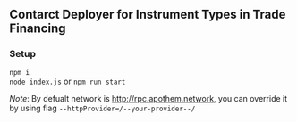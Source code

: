 ## Contarct Deployer for Instrument Types in Trade Financing

### Setup

`npm i`<br/>
`node index.js` or `npm run start`

*Note*: By defualt network is http://rpc.apothem.network, you can override it by using flag `--httpProvider=/--your-provider--/`

